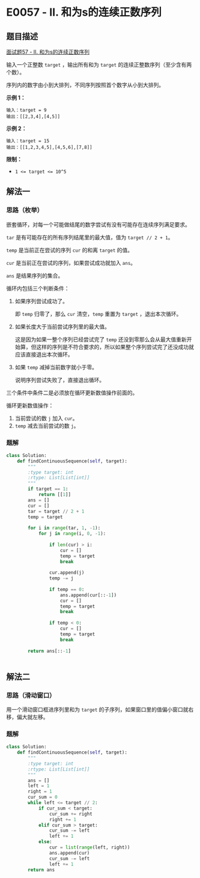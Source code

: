 # E0057 - Ⅱ. 和为s的连续正数序列

## 题目描述

[面试题57 - II. 和为s的连续正数序列](https://leetcode-cn.com/problems/he-wei-sde-lian-xu-zheng-shu-xu-lie-lcof/)

输入一个正整数 `target` ，输出所有和为 `target` 的连续正整数序列（至少含有两个数）。

序列内的数字由小到大排列，不同序列按照首个数字从小到大排列。

**示例 1：**

```
输入：target = 9
输出：[[2,3,4],[4,5]]
```

**示例 2：**

```
输入：target = 15
输出：[[1,2,3,4,5],[4,5,6],[7,8]]
```

**限制：**

- `1 <= target <= 10^5`

## 解法一

### 思路（枚举）

嵌套循环，对每一个可能做结尾的数字尝试有没有可能存在连续序列满足要求。

`tar` 是有可能存在的所有序列结尾里的最大值，值为 `target // 2 + 1`。

`temp` 是当前正在尝试的序列 `cur` 的和离 `target` 的值。

`cur` 是当前正在尝试的序列，如果尝试成功就加入 `ans`。

`ans` 是结果序列的集合。

循环内包括三个判断条件：

1. 如果序列尝试成功了。

   即 `temp` 归零了，那么 `cur` 清空，`temp` 重置为 `target` ，退出本次循环。

2. 如果长度大于当前尝试序列里的最大值。

   这是因为如果一整个序列已经尝试完了 `temp` 还没到零那么会从最大值重新开始算，但这样的序列是不符合要求的，所以如果整个序列尝试完了还没成功就应该直接退出本次循环。

3. 如果 `temp` 减掉当前数字就小于零。

   说明序列尝试失败了，直接退出循环。

三个条件中条件二是必须放在循环更新数值操作前面的。

循环更新数值操作：

1. 当前尝试的数 `j` 加入 `cur`。
2. `temp` 减去当前尝试的数 `j`。

### 题解

```python
class Solution:
    def findContinuousSequence(self, target):
        """
        :type target: int
        :rtype: List[List[int]]
        """
        if target == 1:
            return [[1]]
        ans = []
        cur = []
        tar = target // 2 + 1
        temp = target
        
        for i in range(tar, 1, -1):
            for j in range(i, 0, -1):
                    
                if len(cur) > i:
                    cur = []
                    temp = target
                    break
                
                cur.append(j)
                temp -= j
                
                if temp == 0:
                    ans.append(cur[::-1])
                    cur = []
                    temp = target
                    break
                
                if temp < 0:
                    cur = []
                    temp = target
                    break
                    
        return ans[::-1]
        
```

## 解法二

### 思路（滑动窗口）

用一个滑动窗口框进序列里和为 `target` 的子序列，如果窗口里的值偏小窗口就右移，偏大就左移。

### 题解

```python
class Solution:
    def findContinuousSequence(self, target):
        """
        :type target: int
        :rtype: List[List[int]]
        """
        ans = []
        left = 1
        right = 1
        cur_sum = 0
        while left <= target // 2:
            if cur_sum < target:
                cur_sum += right
                right += 1
            elif cur_sum > target:
                cur_sum -= left
                left += 1
            else:
                cur = list(range(left, right))
                ans.append(cur)
                cur_sum -= left
                left += 1
        return ans

```

